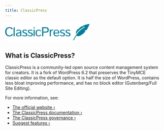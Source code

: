 ```yaml
---
title: ClassicPress
---
```


![ClassicPress](https://raw.githubusercontent.com/ClassicPress/ClassicPress/develop/src/wp-admin/images/classicpress-logo.png)

## What is ClassicPress?

ClassicPress is a community-led open source content management system for creators. It is a fork of WordPress 6.2 that preserves the TinyMCE classic editor as the default option. It is half the size of WordPress, contains less bloat improving performance, and has no block editor (Gutenberg/Full Site Editing).

For more information, see:

- [The official website ›](https://www.classicpress.net/)
- [The ClassicPress documentation ›](https://docs.classicpress.net/)
- [The ClassicPress governance ›](https://www.classicpress.net/governance/)
- [Suggest features ›](https://github.com/ClassicPress/ClassicPress/issues/)
